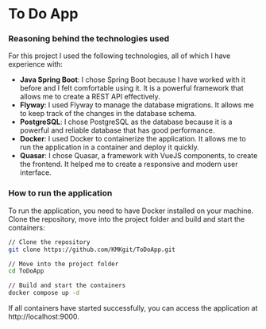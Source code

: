 # To Do App

### Reasoning behind the technologies used
For this project I used the following technologies, all of which I have experience with:
- **Java Spring Boot**: I chose Spring Boot because I have worked with it before and I felt comfortable using it. It is a powerful framework that allows me to create a REST API effectively.
- **Flyway**: I used Flyway to manage the database migrations. It allows me to keep track of the changes in the database schema.
- **PostgreSQL**: I chose PostgreSQL as the database because it is a powerful and reliable database that has good performance.
- **Docker**: I used Docker to containerize the application. It allows me to run the application in a container and deploy it quickly.
- **Quasar**: I chose Quasar, a framework with VueJS components, to create the frontend. It helped me to create a responsive and modern user interface.

### How to run the application
To run the application, you need to have Docker installed on your machine. Clone the repository, move into the project folder and build and start the containers:

```bash
// Clone the repository
git clone https://github.com/KMKgit/ToDoApp.git

// Move into the project folder
cd ToDoApp

// Build and start the containers
docker compose up -d
```

If all containers have started successfully, you can access the application at http://localhost:9000.

